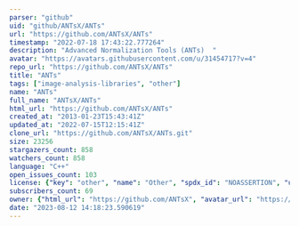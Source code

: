```yaml
---
parser: "github"
uid: "github/ANTsX/ANTs"
url: "https://github.com/ANTsX/ANTs"
timestamp: "2022-07-18 17:43:22.777264"
description: "Advanced Normalization Tools (ANTs)  "
avatar: "https://avatars.githubusercontent.com/u/31454717?v=4"
repo_url: "https://github.com/ANTsX/ANTs"
title: "ANTs"
tags: ["image-analysis-libraries", "other"]
name: "ANTs"
full_name: "ANTsX/ANTs"
html_url: "https://github.com/ANTsX/ANTs"
created_at: "2013-01-23T15:43:41Z"
updated_at: "2022-07-15T12:15:41Z"
clone_url: "https://github.com/ANTsX/ANTs.git"
size: 23256
stargazers_count: 858
watchers_count: 858
language: "C++"
open_issues_count: 103
license: {"key": "other", "name": "Other", "spdx_id": "NOASSERTION", "url": null, "node_id": "MDc6TGljZW5zZTA="}
subscribers_count: 69
owner: {"html_url": "https://github.com/ANTsX", "avatar_url": "https://avatars.githubusercontent.com/u/31454717?v=4", "login": "ANTsX", "type": "Organization"}
date: "2023-08-12 14:18:23.590619"
---
```

